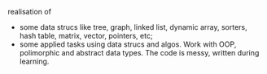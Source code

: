 realisation of 
  - some data strucs like tree, graph, linked list, dynamic array, sorters, hash table, matrix, vector, pointers, etc;
  - some applied tasks using data strucs and algos.
Work with OOP, polimorphic and abstract data types.
The code is messy, written during learning. 
